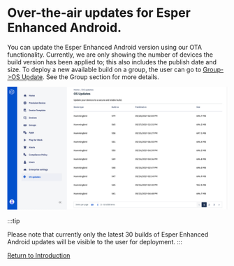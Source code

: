 # Over-the-air updates for Esper Enhanced Android.

You can update the Esper Enhanced Android version using our OTA functionality. Currently, we are only showing the number of devices the build version has been applied to; this also includes the publish date and size. To deploy a new available build on a group, the user can go to [Group->OS Update](../group-management/index.md). See the Group section for more details.

![OS Updates](../../assets/OLD_DASHBOARD/OS.png)

:::tip

Please note that currently only the latest 30 builds of Esper Enhanced Android updates will be visible to the user for deployment.
:::

[Return to Introduction](../index.md)
